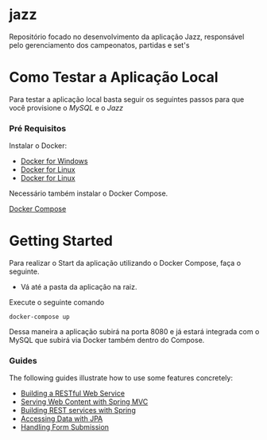 # jazz
Repositório focado no desenvolvimento da aplicação Jazz, responsável pelo gerenciamento dos campeonatos, partidas e set's

# Como Testar a Aplicação Local
Para testar a aplicação local basta seguir os seguintes passos para que você provisione o *MySQL* e o *Jazz*

### Pré Requisitos


Instalar o Docker:

* [Docker for Windows](https://docs.docker.com/docker-for-windows/install/)
* [Docker for Linux](https://docs.docker.com/install/linux/docker-ce/centos/)
* [Docker for Linux](https://docs.docker.com/docker-for-mac/install/)

Necessário também instalar o Docker Compose.

[Docker Compose](https://docs.docker.com/compose/install/)


# Getting Started

Para realizar o Start da aplicação utilizando o Docker Compose, faça o seguinte.

* Vá até a pasta da aplicação na raiz.

Execute o seguinte comando

```
docker-compose up
```

Dessa maneira a aplicação subirá na porta 8080 e já estará integrada com o MySQL que subirá via Docker também dentro do Compose.

### Guides
The following guides illustrate how to use some features concretely:

* [Building a RESTful Web Service](https://spring.io/guides/gs/rest-service/)
* [Serving Web Content with Spring MVC](https://spring.io/guides/gs/serving-web-content/)
* [Building REST services with Spring](https://spring.io/guides/tutorials/bookmarks/)
* [Accessing Data with JPA](https://spring.io/guides/gs/accessing-data-jpa/)
* [Handling Form Submission](https://spring.io/guides/gs/handling-form-submission/)

